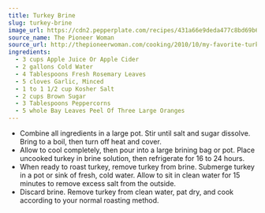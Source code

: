 ```yaml
---
title: Turkey Brine
slug: turkey-brine
image_url: https://cdn2.pepperplate.com/recipes/431a66e9deda477c8bd69b63eb643581.jpg
source_name: The Pioneer Woman
source_url: http://thepioneerwoman.com/cooking/2010/10/my-favorite-turkey-brine/
ingredients:
  - 3 cups Apple Juice Or Apple Cider
  - 2 gallons Cold Water
  - 4 Tablespoons Fresh Rosemary Leaves
  - 5 cloves Garlic, Minced
  - 1 to 1 1/2 cup Kosher Salt
  - 2 cups Brown Sugar
  - 3 Tablespoons Peppercorns
  - 5 whole Bay Leaves Peel Of Three Large Oranges
---
```


* Combine all ingredients in a large pot. Stir until salt and sugar dissolve. Bring to a boil, then turn off heat and cover.
* Allow to cool completely, then pour into a large brining bag or pot. Place uncooked turkey in brine solution, then refrigerate for 16 to 24 hours.
* When ready to roast turkey, remove turkey from brine. Submerge turkey in a pot or sink of fresh, cold water. Allow to sit in clean water for 15 minutes to remove excess salt from the outside.
* Discard brine. Remove turkey from clean water, pat dry, and cook according to your normal roasting method.
